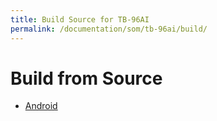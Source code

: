 ```yaml
---
title: Build Source for TB-96AI
permalink: /documentation/som/tb-96ai/build/
---
```

# Build from Source

- [Android](./android.md)